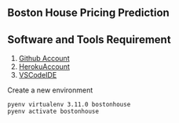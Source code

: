## Boston House Pricing Prediction

## Software and Tools Requirement

1. [Github Account](https://github.com)
2. [HerokuAccount](https://heroku.com)
3. [VSCodeIDE](https://code.visualstudio.com/)

Create a new environment

```
pyenv virtualenv 3.11.0 bostonhouse
pyenv activate bostonhouse
```